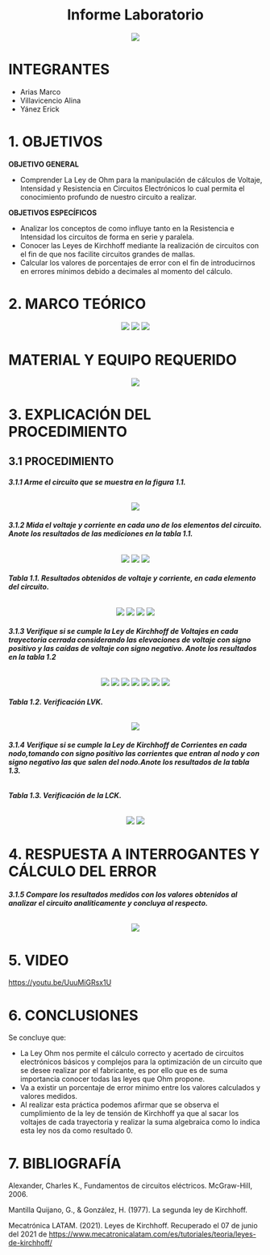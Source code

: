 <div align="center">

# Informe Laboratorio

![](https://github.com/erickyanez1/IMAGENES-DEBER-1/blob/main/espe.png) 

</div>

# **INTEGRANTES**

- Arias Marco
- Villavicencio Alina
- Yánez Erick


# **1. OBJETIVOS**

**OBJETIVO GENERAL**
  - Comprender La Ley de Ohm para la manipulación de cálculos de Voltaje, Intensidad y Resistencia en Circuitos Electrónicos lo cual permita el conocimiento profundo de nuestro circuito a realizar.
 
 **OBJETIVOS ESPECÍFICOS**
  - Analizar los conceptos de como influye tanto en la Resistencia e Intensidad los circuitos de forma en serie y paralela.
  - Conocer las Leyes de Kirchhoff mediante la realización de circuitos con el fin de que nos facilite circuitos grandes de mallas.
  - Calcular los valores de porcentajes de error con el fin de introducirnos en errores mínimos debido a decimales al momento del cálculo.

# **2. MARCO TEÓRICO**

<div align="center">
  
![](https://github.com/erickyanez1/IMG-KIRCHOFF/blob/main/Marco_teorico_map_1.png)
![](https://github.com/erickyanez1/IMG-KIRCHOFF/blob/main/Marco_teorico_map_2.png)
![](https://github.com/erickyanez1/IMG-KIRCHOFF/blob/main/Marco_teorico_map_3.png)

</div>
  
# MATERIAL Y EQUIPO REQUERIDO

<div align="center">

![](https://github.com/erickyanez1/IMG-KIRCHOFF/blob/main/mteriales.png)

</div>

# **3. EXPLICACIÓN DEL PROCEDIMIENTO**

## **3.1 PROCEDIMIENTO**

###### **3.1.1 Arme el circuito que se muestra en la figura 1.1.**

<div align="center">

![](https://github.com/erickyanez1/IMG-KIRCHOFF/blob/main/cap1.PNG)
  
 </div>

###### **3.1.2 Mida el voltaje y corriente en cada uno de los elementos del circuito. Anote los resultados de las mediciones en la tabla 1.1.**

<div align="center">

![](https://github.com/erickyanez1/IMG-KIRCHOFF/blob/main/cap2.PNG)
![](https://github.com/erickyanez1/IMG-KIRCHOFF/blob/main/cap3.PNG)
![](https://github.com/erickyanez1/IMG-KIRCHOFF/blob/main/cap4.PNG)

</div>

###### **Tabla 1.1. Resultados obtenidos de voltaje y corriente, en cada elemento del circuito.**

<div align="center">
  
![](https://github.com/erickyanez1/IMG-KIRCHOFF/blob/main/cap5-tabla.PNG)
![](https://github.com/erickyanez1/IMG-KIRCHOFF/blob/main/cap6.PNG)
![](https://github.com/erickyanez1/IMG-KIRCHOFF/blob/main/cap7.PNG)
![](https://github.com/erickyanez1/IMG-KIRCHOFF/blob/main/cap8.PNG)
  
</div>

###### **3.1.3  Verifique si se cumple la Ley de Kirchhoff de Voltajes en cada trayectoria cerrada  considerando las elevaciones de voltaje con signo positivo y las caídas de voltaje con signo negativo. Anote los resultados en la tabla 1.2**

<div align="center">
  
![](https://github.com/erickyanez1/IMG-KIRCHOFF/blob/main/img1_tabla2.png)
![](https://github.com/erickyanez1/IMG-KIRCHOFF/blob/main/img2_tabla2.png)
![](https://github.com/erickyanez1/IMG-KIRCHOFF/blob/main/img3_tabla2.png)
![](https://github.com/erickyanez1/IMG-KIRCHOFF/blob/main/img4_tabla2.png)
![](https://github.com/erickyanez1/IMG-KIRCHOFF/blob/main/img5_tabla2.png)
![](https://github.com/erickyanez1/IMG-KIRCHOFF/blob/main/img6_tabla2.png)
![](https://github.com/erickyanez1/IMG-KIRCHOFF/blob/main/img7_tabla2.png)

</div>
  
###### **Tabla 1.2. Verificación LVK.**

<div align="center">
  
![](https://github.com/erickyanez1/IMG-KIRCHOFF/blob/main/img8_tabla2.png)

</div>

###### **3.1.4  Verifique si se cumple la Ley de Kirchhoff de Corrientes en cada nodo,tomando con signo positivo las corrientes que entran al nodo y con signo negativo las que salen del nodo.Anote los resultados de la tabla 1.3.**


###### **Tabla 1.3. Verificación de la LCK.**

<div align="center">
  
![](https://github.com/erickyanez1/IMG-KIRCHOFF/blob/main/Tab3_Part4.jpg)
![](https://github.com/erickyanez1/IMG-KIRCHOFF/blob/main/Tab3_Part2.jpg)

</div>

# **4. RESPUESTA A INTERROGANTES Y CÁLCULO DEL ERROR**

###### **3.1.5  Compare los resultados medidos con los valores obtenidos al analizar el circuito analíticamente y concluya al respecto.**

<div align="center">
  
![](https://github.com/erickyanez1/IMG-KIRCHOFF/blob/main/Tab3_Part3.jpg)
  
</div>

# **5. VIDEO**

https://youtu.be/UuuMiGRsx1U

# **6. CONCLUSIONES**

Se concluye que:

- La Ley Ohm nos permite el cálculo correcto y acertado de circuitos electrónicos básicos y complejos para la optimización de un circuito que se desee realizar por el fabricante, es por ello que es de suma importancia conocer todas las leyes que Ohm propone.
- Va a existir un porcentaje de error minimo entre los valores calculados y valores medidos. 
- Al realizar esta práctica podemos afirmar que se observa el cumplimiento de la ley de tensión de Kirchhoff ya que al sacar los voltajes de cada trayectoria y realizar la suma algebraica como lo indica esta ley nos da como resultado 0.

# **7. BIBLIOGRAFÍA**

Alexander, Charles K., Fundamentos de circuitos eléctricos. McGraw-Hill, 2006.

Mantilla Quijano, G., & González, H. (1977). La segunda ley de Kirchhoff.

Mecatrónica LATAM. (2021). Leyes de Kirchhoff. Recuperado el 07 de junio del 2021 de https://www.mecatronicalatam.com/es/tutoriales/teoria/leyes-de-kirchhoff/
